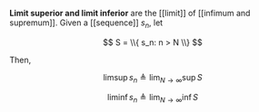 **Limit superior and limit inferior** are the [[limit]] of [[infimum and supremum]]. Given a [[sequence]] $s_n$, let

$$
S = \\{ s_n: n > N \\} 
$$

Then,

$$
\limsup s_n \triangleq \lim_{N\to\infty} \sup  S
$$

$$
\liminf s_n \triangleq \lim_{N\to\infty} \inf S
$$